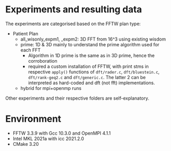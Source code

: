 # Experiments and resulting data

The experiments are categorised based on the FFTW plan type:

- Patient Plan
  - all_wisonly_expm1, _expm2: 3D FFT from 16^3 using existing wisdom
  - prime: 1D & 3D mainly to understand the prime algorithm used for each FFT
    - Algorithm in 1D prime is the same as in 3D prime, hence the corroboration
    - required a custom installation of FFTW, with print stms in respective `apply()` functions of `dft/rader.c`, `dft/bluestein.c`, `dft/rank-geq2.c` and `dft/generic.c`. The latter 2 can be interpreted as hard-coded and dft (not fft) implementations.
  - hybrid for mpi+openmp runs

Other experiments and their respective folders are self-explanatory.

# Environment

- FFTW 3.3.9 with Gcc 10.3.0 and OpenMPI 4.1.1
- Intel MKL 2021a with icc 2021.2.0
- CMake 3.20